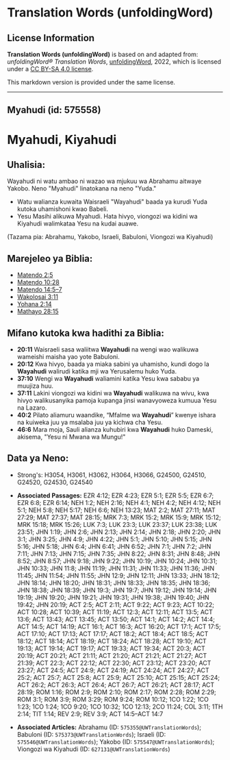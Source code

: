 # Translation Words (unfoldingWord)

## License Information

**Translation Words (unfoldingWord)** is based on and adapted from: _unfoldingWord® Translation Words_, [unfoldingWord](https://unfoldingword.org/utw), 2022, which is licensed under a [CC BY-SA 4.0 license](https://creativecommons.org/licenses/by-sa/4.0/legalcode.en).

This markdown version is provided under the same license.



--------------------------------

## Myahudi (id: 575558)

Myahudi, Kiyahudi
=================

Uhalisia:
---------

Wayahudi ni watu ambao ni wazao wa mjukuu wa Abrahamu aitwaye Yakobo. Neno "Myahudi" linatokana na neno "Yuda."

* Watu walianza kuwaita Waisraeli "Wayahudi" baada ya kurudi Yuda kutoka uhamishoni kwao Babeli.
* Yesu Masihi alikuwa Myahudi. Hata hivyo, viongozi wa kidini wa Kiyahudi walimkataa Yesu na kudai auawe.

(Tazama pia: Abrahamu, Yakobo, Israeli, Babuloni, Viongozi wa Kiyahudi)

Marejeleo ya Biblia:
--------------------

* [Matendo 2:5](https://ref.ly/Acts2:5)
* [Matendo 10:28](https://ref.ly/Acts10:28)
* [Matendo 14:5–7](https://ref.ly/Acts14:5-Acts14:7)
* [Wakolosai 3:11](https://ref.ly/Col3:11)
* [Yohana 2:14](https://ref.ly/John2:14)
* [Mathayo 28:15](https://ref.ly/Matt28:15)

Mifano kutoka kwa hadithi za Biblia:
------------------------------------

* **20:11** Waisraeli sasa waliitwa **Wayahudi** na wengi wao walikuwa wameishi maisha yao yote Babuloni.
* **20:12** Kwa hivyo, baada ya miaka sabini ya uhamisho, kundi dogo la **Wayahudi** walirudi katika mji wa Yerusalemu huko Yuda.
* **37:10** Wengi wa **Wayahudi** waliamini katika Yesu kwa sababu ya muujiza huu.
* **37:11** Lakini viongozi wa kidini wa **Wayahudi** walikuwa na wivu, kwa hivyo walikusanyika pamoja kupanga jinsi wanavyoweza kumuua Yesu na Lazaro.
* **40:2** Pilato aliamuru waandike, “Mfalme wa **Wayahudi**” kwenye ishara na kuiweka juu ya msalaba juu ya kichwa cha Yesu.
* **46:6** Mara moja, Sauli alianza kuhubiri kwa **Wayahudi** huko Dameski, akisema, "Yesu ni Mwana wa Mungu!"

Data ya Neno:
-------------

* Strong's: H3054, H3061, H3062, H3064, H3066, G24500, G24510, G24520, G24530, G24540

* **Associated Passages:** EZR 4:12; EZR 4:23; EZR 5:1; EZR 5:5; EZR 6:7; EZR 6:8; EZR 6:14; NEH 1:2; NEH 2:16; NEH 4:1; NEH 4:2; NEH 4:12; NEH 5:1; NEH 5:8; NEH 5:17; NEH 6:6; NEH 13:23; MAT 2:2; MAT 27:11; MAT 27:29; MAT 27:37; MAT 28:15; MRK 7:3; MRK 15:2; MRK 15:9; MRK 15:12; MRK 15:18; MRK 15:26; LUK 7:3; LUK 23:3; LUK 23:37; LUK 23:38; LUK 23:51; JHN 1:19; JHN 2:6; JHN 2:13; JHN 2:14; JHN 2:18; JHN 2:20; JHN 3:1; JHN 3:25; JHN 4:9; JHN 4:22; JHN 5:1; JHN 5:10; JHN 5:15; JHN 5:16; JHN 5:18; JHN 6:4; JHN 6:41; JHN 6:52; JHN 7:1; JHN 7:2; JHN 7:11; JHN 7:13; JHN 7:15; JHN 7:35; JHN 8:22; JHN 8:31; JHN 8:48; JHN 8:52; JHN 8:57; JHN 9:18; JHN 9:22; JHN 10:19; JHN 10:24; JHN 10:31; JHN 10:33; JHN 11:8; JHN 11:19; JHN 11:31; JHN 11:33; JHN 11:36; JHN 11:45; JHN 11:54; JHN 11:55; JHN 12:9; JHN 12:11; JHN 13:33; JHN 18:12; JHN 18:14; JHN 18:20; JHN 18:31; JHN 18:33; JHN 18:35; JHN 18:36; JHN 18:38; JHN 18:39; JHN 19:3; JHN 19:7; JHN 19:12; JHN 19:14; JHN 19:19; JHN 19:20; JHN 19:21; JHN 19:31; JHN 19:38; JHN 19:40; JHN 19:42; JHN 20:19; ACT 2:5; ACT 2:11; ACT 9:22; ACT 9:23; ACT 10:22; ACT 10:28; ACT 10:39; ACT 11:19; ACT 12:3; ACT 12:11; ACT 13:5; ACT 13:6; ACT 13:43; ACT 13:45; ACT 13:50; ACT 14:1; ACT 14:2; ACT 14:4; ACT 14:5; ACT 14:19; ACT 16:1; ACT 16:3; ACT 16:20; ACT 17:1; ACT 17:5; ACT 17:10; ACT 17:13; ACT 17:17; ACT 18:2; ACT 18:4; ACT 18:5; ACT 18:12; ACT 18:14; ACT 18:19; ACT 18:24; ACT 18:28; ACT 19:10; ACT 19:13; ACT 19:14; ACT 19:17; ACT 19:33; ACT 19:34; ACT 20:3; ACT 20:19; ACT 20:21; ACT 21:11; ACT 21:20; ACT 21:21; ACT 21:27; ACT 21:39; ACT 22:3; ACT 22:12; ACT 22:30; ACT 23:12; ACT 23:20; ACT 23:27; ACT 24:5; ACT 24:9; ACT 24:19; ACT 24:24; ACT 24:27; ACT 25:2; ACT 25:7; ACT 25:8; ACT 25:9; ACT 25:10; ACT 25:15; ACT 25:24; ACT 26:2; ACT 26:3; ACT 26:4; ACT 26:7; ACT 26:21; ACT 28:17; ACT 28:19; ROM 1:16; ROM 2:9; ROM 2:10; ROM 2:17; ROM 2:28; ROM 2:29; ROM 3:1; ROM 3:9; ROM 3:29; ROM 9:24; ROM 10:12; 1CO 1:22; 1CO 1:23; 1CO 1:24; 1CO 9:20; 1CO 10:32; 1CO 12:13; 2CO 11:24; COL 3:11; 1TH 2:14; TIT 1:14; REV 2:9; REV 3:9; ACT 14:5–ACT 14:7
* **Associated Articles:** Abrahamu (ID: `575355@UWTranslationWords`); Babuloni (ID: `575373@UWTranslationWords`); Israeli (ID: `575546@UWTranslationWords`); Yakobo (ID: `575547@UWTranslationWords`); Viongozi wa Kiyahudi (ID: `627131@UWTranslationWords`)

